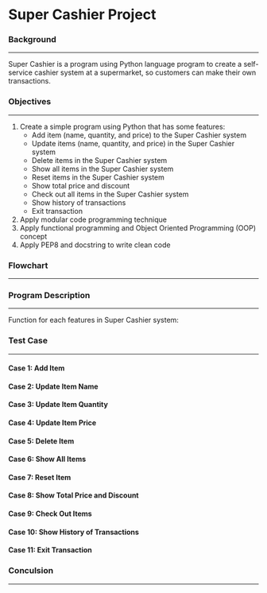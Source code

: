 # Super Cashier Project #


### Background ###
---------------
Super Cashier is a program using Python language program to create a self-service cashier system at a supermarket, so customers can make their own transactions.


### Objectives ###
---------------
1. Create a simple program using Python that has some features:
   * Add item (name, quantity, and price) to the Super Cashier system
   * Update items (name, quantity, and price) in the Super Cashier system
   * Delete items in the Super Cashier system
   * Show all items in the Super Cashier system
   * Reset items in the Super Cashier system
   * Show total price and discount
   * Check out all items in the Super Cashier system
   * Show history of transactions
   * Exit transaction
2. Apply modular code programming technique
3. Apply functional programming and Object Oriented Programming (OOP) concept
4. Apply PEP8 and docstring to write clean code


### Flowchart ##
---------------


### Program Description ###
---------------
Function for each features in Super Cashier system:



### Test Case ###
---------------
#### Case 1: Add Item ####

#### Case 2: Update Item Name ####

#### Case 3: Update Item Quantity ####

#### Case 4: Update Item Price ####

#### Case 5: Delete Item ####

#### Case 6: Show All Items ####

#### Case 7: Reset Item ####

#### Case 8: Show Total Price and Discount ####

#### Case 9: Check Out Items ####

#### Case 10: Show History of Transactions ####

#### Case 11: Exit Transaction ####


### Conculsion ###
---------------
